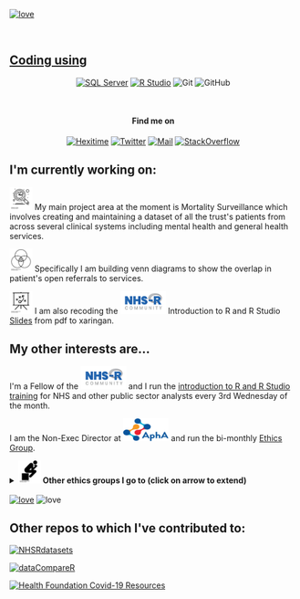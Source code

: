 <a href="https://github.com/CDU-data-science-team" target="_blank"><img alt="love"  src="https://badgen.net/badge/Open%20Source%20%3F/Yes%21/blue?icon=github"/>

<br> 

## Coding using
<p align="center">
<a href="https://lextuga007.github.io/PhilosopherAnalyst/posts/2021-02-13-finding-sql-varcharmax/" target="_blank"><img alt="SQL Server" src="https://img.shields.io/badge/Microsoft%20SQL%20Server-%2312100E.svg?logo=microsoft-sql-server&logoColor=red&style=for-the-badge"/></a> 
<a href="https://community.rstudio.com/badges/44/new-user-of-the-month" target="_blank"><img alt="R Studio" src="https://img.shields.io/badge/RStudio-%2312100E.svg?logo=rstudio&style=for-the-badge"/></a> 
<a target="_blank"><img alt="Git" src="https://img.shields.io/badge/Git-%2312100E.svg?logo=git&style=for-the-badge"/></a> 
<a target="_blank"><img alt="GitHub" src="https://img.shields.io/badge/GitHub-black?logo=GitHub&style=for-the-badge"/></a> 
</p>
</br>
<h4 align="center">Find me on</h4>
<p align="center"><a 
href="https://hexitime.com/" target="_blank"><img alt="Hexitime"
src="https://img.shields.io/static/v1?label=hexitime&message=skill--exchange&color=blue"/></a> <a 
href="https://twitter.com/Letxuga007" target="_blank"><img alt="Twitter" 
src="https://img.shields.io/twitter/follow/Letxuga007" /></a> <a 
href="mailto:zoe.turner2@notthc.nhs.uk" target="_blank"><img alt="Mail"
src="https://img.shields.io/badge/-zoe.turner2@notthc.nhs.uk-c14438?style=flat-square&logo=Gmail&logoColor=white&link=mailto:zoe.turner2@notthc.nhs.uk"/></a> <a 
href="https://stackoverflow.com/users/11788441/zo%c3%ab-turner" target="_blank"><img alt="StackOverflow" 
src="https://stackoverflow-badge.vercel.app/?userID=11788441" /></a> 
</p>

## I'm currently working on:

<img src="img/noun_analysis_3166081.png" alt="Analysis" width="40" height="40"/> My main project area at the moment is Mortality Surveillance which involves creating and maintaining a dataset of all the trust's patients from across several clinical systems including mental health and general health services. 

<img src="img/noun_Venn Diagram_244898.png" alt="Venn Diagram" width="40" height="40"/> Specifically I am building venn diagrams to show the overlap in patient's open referrals to services. 

<img src="img/noun_presentation_82925.png" alt="Slides" width="40" height="40"/> I am also recoding the [<img src="img/NHSRLogo.png" alt="NHS-R Community" width="80" height="40"/>](https://nhsrcommunity.com/) Introduction to R and R Studio [Slides](https://philosopher-analyst.netlify.app/collection/) from pdf to xaringan.

## My other interests are...

I'm a Fellow of the [<img src="img/NHSRLogo.png" alt="NHS-R Community" width="80" height="40"/>](https://nhsrcommunity.com/) and I run the [introduction to R and R Studio training](https://nhsrcommunity.com/events/) for NHS and other public sector analysts every 3rd Wednesday of the month.

I am the Non-Exec Director at [<img src="img/Apha-Logo.svg" alt="Association of Professional Healthcare Analysts" width="80" height="40"/>](https://www.aphanalysts.org/) and run the bi-monthly [Ethics Group](https://www.aphanalysts.org/apha-events-and-training/). 

<details>
  <summary><b><img src="img/noun_thinker_215431.png" alt="Philosophy" width="40" height="40"/> Other ethics groups I go to (click on arrow to extend) </b></summary>
✨ [AphA Ethics group](https://www.aphanalysts.org/apha-events-and-training/)<br>
✨ [Data Ethics Group](https://github.com/very-good-science/data-ethics-club)
<br>
✨ [Data Science Campus Ethics Society Reading Group](https://datasciencecampus.github.io/ethics_society_reading_group/) <br>
✨ Nottinghamshire Healthcare NHS Foundation Trust Ethics Committee   <br>
✨ Nottingham University Hospitals Ethics Committee.
</details>

<br>
<a 
href="https://hexitime.com/" target="_blank"><img alt="love"
src="http://ForTheBadge.com/images/badges/built-with-love.svg"/></a>

<img alt="love" src="http://ForTheBadge.com/images/badges/built-with-love.svg"/> 


## Other repos to which I've contributed to:

[![NHSRdatasets](https://github-readme-stats.vercel.app/api/pin/?username=nhs-r-community&repo=NHSRdatasets)](https://github.com/nhs-r-community/NHSRdatasets)

[![dataCompareR](https://github-readme-stats.vercel.app/api/pin/?username=capitalone&repo=dataCompareR)](https://github.com/capitalone/dataCompareR)

[![Health Foundation Covid-19 Resources](https://github-readme-stats.vercel.app/api/pin/?username=HFAnalyticsLab&repo=COVID19_Resources)](https://github.com/HFAnalyticsLab/COVID19_Resources)

<!--
Attributions: 
analysis by Flatart from the Noun Project
presentation by Garrett Knoll from the Noun Project
thinker by Gilbert Bages from the Noun Project
Venn Diagram by Josh Sorosky from the Noun Project

Badges from:

inspiration from https://github.com/claytonjhamilton/claytonjhamilton
https://github.com/Naereen/badges
https://github.com/ellerbrock/open-source-badges/blob/master/README.md - not used
https://github.com/anuraghazra/github-readme-stats
https://shields.io/category/build

-->
